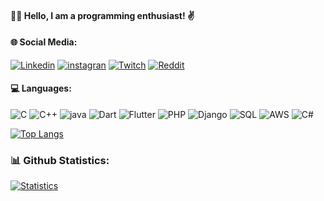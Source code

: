 #### 👨‍💻 Hello, I am a programming enthusiast! ✌️ <en>


#### 🌐 Social Media:
[![Linkedin](https://img.shields.io/badge/LinkedIn-0077B5?style=for-the-badge&logo=linkedin&logoColor=white)](https://www.linkedin.com/in/marcos-mikael-lima-vidal-580441151) [![instagran](https://img.shields.io/badge/Instagram-E4405F?style=for-the-badge&logo=instagram&logoColor=white)](https://www.instagram.com/mikael_vidal/profilecard/?igsh=YzU1eGJjenR6c3Ni) [![Twitch](https://img.shields.io/badge/Twitch-9146FF?style=for-the-badge&logo=twitch&logoColor=white)](https://www.twitch.tv/mikem4luc0) [![Reddit](https://img.shields.io/badge/Reddit-FF4500?style=for-the-badge&logo=reddit&logoColor=white)](https://www.reddit.com/Bazchh/)



#### 💻 Languages: 
![C](https://img.shields.io/badge/C-00599C?style=for-the-badge&logo=c&logoColor=white) ![C++](https://img.shields.io/badge/C%2B%2B-00599C?style=for-the-badge&logo=c%2B%2B&logoColor=white) ![java](https://img.shields.io/badge/Java-ED8B00?style=for-the-badge&logo=openjdk&logoColor=white) ![Dart](https://img.shields.io/badge/Dart-0175C2?style=for-the-badge&logo=dart&logoColor=white) ![Flutter](https://img.shields.io/badge/Flutter-02569B?style=for-the-badge&logo=flutter&logoColor=white) ![PHP](https://img.shields.io/badge/PHP-777BB4?style=for-the-badge&logo=php&logoColor=white) ![Django](https://img.shields.io/badge/Django-092E20?style=for-the-badge&logo=django&logoColor=white) ![SQL](https://img.shields.io/badge/SQLite-07405E?style=for-the-badge&logo=sqlite&logoColor=white) ![AWS](https://img.shields.io/badge/Amazon_AWS-232F3E?style=for-the-badge&logo=amazon-aws&logoColor=white) ![C#](https://img.shields.io/badge/C%23-239120?style=for-the-badge&logo=c-sharp&logoColor=white)

[![Top Langs](https://github-readme-stats.vercel.app/api/top-langs/?username=Bazchh&layout=donut&show_icons_true&theme=onedark)](https://github.com/anuraghazra/github-readme-stats)

### 📊 Github Statistics:
[![Statistics](https://github-readme-stats.vercel.app/api?username=Bazchh&show_icons_true&theme=onedark)](https://github.com/anuraghazra/github-readme-stats)

